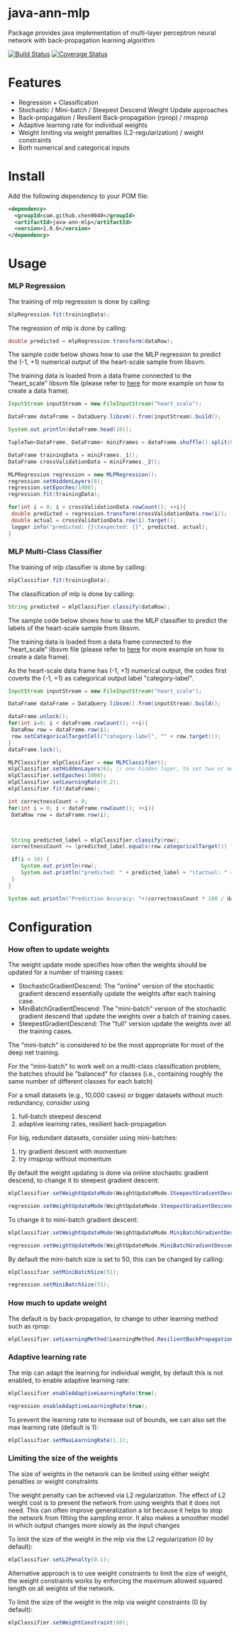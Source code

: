 # java-ann-mlp
Package provides java implementation of multi-layer perceptron neural network with back-propagation learning algorithm 

[![Build Status](https://travis-ci.org/chen0040/java-ann-mlp.svg?branch=master)](https://travis-ci.org/chen0040/java-ann-mlp) [![Coverage Status](https://coveralls.io/repos/github/chen0040/java-ann-mlp/badge.svg?branch=master)](https://coveralls.io/github/chen0040/java-ann-mlp?branch=master) 


# Features

* Regression + Classification
* Stochastic / Mini-batch / Steepest Descend Weight Update approaches
* Back-propagation / Resilient Back-propagation (rprop) / rmsprop
* Adaptive learning rate for individual weights
* Weight limiting via weight penalties (L2-regularization) / weight constraints
* Both numerical and categorical inputs

# Install

Add the following dependency to your POM file:

```xml
<dependency>
  <groupId>com.github.chen0040</groupId>
  <artifactId>java-ann-mlp</artifactId>
  <version>1.0.6</version>
</dependency>
```

# Usage

### MLP Regression

The training of mlp regression is done by calling:

```java
mlpRegression.fit(trainingData);
```

The regression of mlp is done by calling:

```java
double predicted = mlpRegression.transform(dataRow);
```

The sample code below shows how to use the MLP regression to predict the (-1, +1) numerical output of the heart-scale sample from libsvm.

The training data is loaded from a data frame connected to the "heart_scale" libsvm file (please refer to [here](https://github.com/chen0040/java-data-frame) for more example on how to create a data frame).
 
```java
InputStream inputStream = new FileInputStream("heart_scale");

DataFrame dataFrame = DataQuery.libsvm().from(inputStream).build();

System.out.println(dataFrame.head(10));

TupleTwo<DataFrame, DataFrame> miniFrames = dataFrame.shuffle().split(0.9);

DataFrame trainingData = miniFrames._1();
DataFrame crossValidationData = miniFrames._2();

MLPRegression regression = new MLPRegression();
regression.setHiddenLayers(8);
regression.setEpoches(1000);
regression.fit(trainingData);

for(int i = 0; i < crossValidationData.rowCount(); ++i){
 double predicted = regression.transform(crossValidationData.row(i));
 double actual = crossValidationData.row(i).target();
 logger.info("predicted: {}\texpected: {}", predicted, actual);
}
```

### MLP Multi-Class Classifier
The training of mlp classifier is done by calling:

```java
mlpClassifier.fit(trainingData);
```

The classification of mlp is done by calling:

```java
String predicted = mlpClassifier.classify(dataRow);
```

The sample code below shows how to use the MLP classifier to predict the labels of the heart-scale sample from libsvm.

The training data is loaded from a data frame connected to the "heart_scale" libsvm file (please refer to [here](https://github.com/chen0040/java-data-frame) for more example on how to create a data frame).

As the heart-scale data frame has (-1, +1) numerical output, the codes first coverts the (-1, +1) as categorical output label "category-label".
```java
InputStream inputStream = new FileInputStream("heart_scale");

DataFrame dataFrame = DataQuery.libsvm().from(inputStream).build();

dataFrame.unlock();
for(int i=0; i < dataFrame.rowCount(); ++i){
 DataRow row = dataFrame.row(i);
 row.setCategoricalTargetCell("category-label", "" + row.target());
}
dataFrame.lock();

MLPClassifier mlpClassifier = new MLPClassifier();
mlpClassifier.setHiddenLayers(6); // one hidden layer, to set two or more hidden layer call mlpClassifier.setHiddenLayer([layer1NeuronCunt], [layer2NeuronCunt], ...);
mlpClassifier.setEpoches(1000);
mlpClassifier.setLearningRate(0.2);
mlpClassifier.fit(dataFrame);

int correctnessCount = 0;
for(int i = 0; i < dataFrame.rowCount(); ++i){
 DataRow row = dataFrame.row(i);



 String predicted_label = mlpClassifier.classify(row);
 correctnessCount += (predicted_label.equals(row.categoricalTarget()) ? 1 : 0);

 if(i < 10) {
    System.out.println(row);
    System.out.println("predicted: " + predicted_label + "\tactual: " + row.categoricalTarget());
 }
}

System.out.println("Prediction Accuracy: "+(correctnessCount * 100 / dataFrame.rowCount()));
```

# Configuration

### How often to update weights

 The weight update mode specifies how often the weights should be updated for a number of training cases:
 
 * StochasticGradientDescend: The "online" version of the stochastic gradient descend essentially update the weights after each training case.
 * MiniBatchGradientDescend: The "mini-batch" version of the stochastic gradient descend that update the weights over a batch of training cases.
 * SteepestGradientDescend: The "full" version update the weights over all the training cases.
 
 The "mini-batch" is considered to be the most appropriate for most of the deep net training.
 
 For the "mini-batch" to work well on a multi-class classification problem, the batches should be "balanced" for classes
 (i.e., containing roughly the same number of different classes for each batch)
 
 For a small datasets (e.g., 10,000 cases) or bigger datasets without much redundancy, consider using
 1. full-batch steepest descend
 2. adaptive learning rates, resilient back-propagation
 
 For big, redundant datasets, consider using mini-batches:
 1. try gradient descent with momentum
 2. try rmsprop without momentum

By default the weight updating is done via online stochastic gradient descend, to change it to steepest gradient descent:

```java
mlpClassifier.setWeightUpdateMode(WeightUpdateMode.SteepestGradientDescend);
```

```java
regression.setWeightUpdateMode(WeightUpdateMode.SteepestGradientDescend);
```

To change it to mini-batch gradient descent:

```java
mlpClassifier.setWeightUpdateMode(WeightUpdateMode.MiniBatchGradientDescend);
```

```java
regression.setWeightUpdateMode(WeightUpdateMode.MiniBatchGradientDescend);
```

By default the mini-batch size is set to 50, this can be changed by calling:

```java
mlpClassifier.setMiniBatchSize(51);
```

```java
regression.setMiniBatchSize(51);
```

### How much to update weight

The default is by back-propagation, to change to other learning method such as rprop:

```java
mlpClassifier.setLearningMethod(LearningMethod.ResilientBackPropagation);
```

### Adaptive learning rate

The mlp can adapt the learning for individual weight, by default this is not enabled, to enable adaptive learning rate:

```java
mlpClassifier.enableAdaptiveLearningRate(true);
```

```java
regression.enableAdaptiveLearningRate(true);
```

To prevent the learning rate to increase out of bounds, we can also set the max learning rate (default is 1):

```java
mlpClassifier.setMaxLearningRate(1.1);
```

### Limiting the size of the weights

The size of weights in the network can be limited using either weight penalties or weight constraints

The weight penalty can be achieved via L2 regularization. The effect of L2 weight cost is to prevent the network from using weights that it does not need. This can often improve generalization a lot
 because it helps to stop the network from fitting the sampling error. It also makes a smoother model in which output changes more  slowly as the input changes
 
To limit the size of the weight in the mlp via the L2 regularization (0 by default):
 
 ```java
 mlpClassifier.setL2Penalty(0.1); 
 ```
 
Alternative approach is to use weight constraints to limit the size of weight, the weight constraints works by enforcing the maximum allowed squared length on all weights of the network.

To limit the size of the weight in the mlp via weight constraints (0 by default):

```java
mlpClassifier.setWeightConstraint(80);
```

 
 
 

